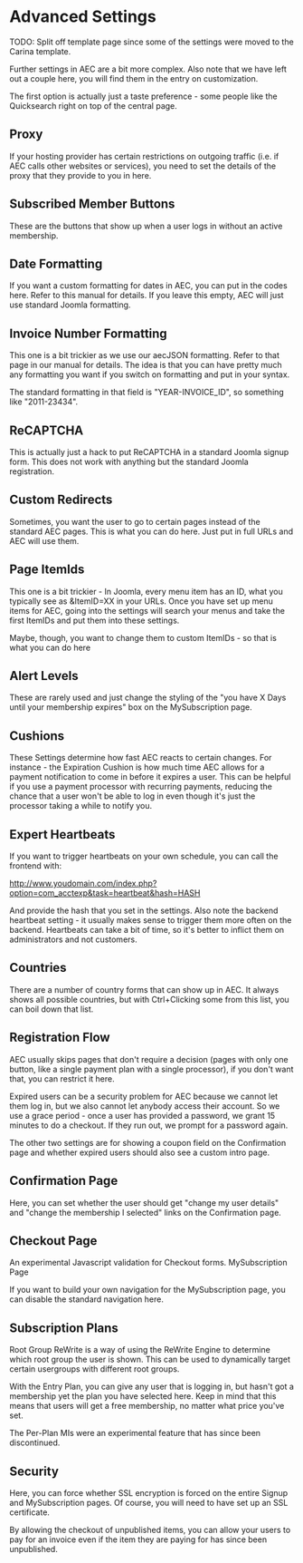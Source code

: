# Advanced Settings

TODO: Split off template page since some of the settings were moved to the Carina template.

Further settings in AEC are a bit more complex. Also note that we have left out a couple here, you will find them in the entry on customization.

The first option is actually just a taste preference - some people like the Quicksearch right on top of the central page.

## Proxy

If your hosting provider has certain restrictions on outgoing traffic (i.e. if AEC calls other websites or services), you need to set the details of the proxy that they provide to you in here.

## Subscribed Member Buttons

These are the buttons that show up when a user logs in without an active membership.

## Date Formatting

If you want a custom formatting for dates in AEC, you can put in the codes here. Refer to this manual for details. If you leave this empty, AEC will just use standard Joomla formatting.

## Invoice Number Formatting

This one is a bit trickier as we use our aecJSON formatting. Refer to that page in our manual for details. The idea is that you can have pretty much any formatting you want if you switch on formatting and put in your syntax.

The standard formatting in that field is "YEAR-INVOICE_ID", so something like "2011-23434".

## ReCAPTCHA

This is actually just a hack to put ReCAPTCHA in a standard Joomla signup form. This does not work with anything but the standard Joomla registration.

## Custom Redirects

Sometimes, you want the user to go to certain pages instead of the standard AEC pages. This is what you can do here. Just put in full URLs and AEC will use them.

## Page ItemIds

This one is a bit trickier - In Joomla, every menu item has an ID, what you typically see as &ItemID=XX in your URLs. Once you have set up menu items for AEC, going into the settings will search your menus and take the first ItemIDs and put them into these settings.

Maybe, though, you want to change them to custom ItemIDs - so that is what you can do here

## Alert Levels

These are rarely used and just change the styling of the "you have X Days until your membership expires" box on the MySubscription page.

## Cushions

These Settings determine how fast AEC reacts to certain changes. For instance - the Expiration Cushion is how much time AEC allows for a payment notification to come in before it expires a user. This can be helpful if you use a payment processor with recurring payments, reducing the chance that a user won't be able to log in even though it's just the processor taking a while to notify you.

## Expert Heartbeats

If you want to trigger heartbeats on your own schedule, you can call the frontend with:

http://www.youdomain.com/index.php?option=com_acctexp&task=heartbeat&hash=HASH

And provide the hash that you set in the settings. Also note the backend heartbeat setting - it usually makes sense to trigger them more often on the backend. Heartbeats can take a bit of time, so it's better to inflict them on administrators and not customers.

## Countries

There are a number of country forms that can show up in AEC. It always shows all possible countries, but with Ctrl+Clicking some from this list, you can boil down that list.

## Registration Flow

AEC usually skips pages that don't require a decision (pages with only one button, like a single payment plan with a single processor), if you don't want that, you can restrict it here.

Expired users can be a security problem for AEC because we cannot let them log in, but we also cannot let anybody access their account. So we use a grace period - once a user has provided a password, we grant 15 minutes to do a checkout. If they run out, we prompt for a password again.

The other two settings are for showing a coupon field on the Confirmation page and whether expired users should also see a custom intro page.

## Confirmation Page

Here, you can set whether the user should get "change my user details" and "change the membership I selected" links on the Confirmation page.

## Checkout Page

An experimental Javascript validation for Checkout forms.
MySubscription Page

If you want to build your own navigation for the MySubscription page, you can disable the standard navigation here.

## Subscription Plans

Root Group ReWrite is a way of using the ReWrite Engine to determine which root group the user is shown. This can be used to dynamically target certain usergroups with different root groups.

With the Entry Plan, you can give any user that is logging in, but hasn't got a membership yet the plan you have selected here. Keep in mind that this means that users will get a free membership, no matter what price you've set.

The Per-Plan MIs were an experimental feature that has since been discontinued.

## Security

Here, you can force whether SSL encryption is forced on the entire Signup and MySubscription pages. Of course, you will need to have set up an SSL certificate.

By allowing the checkout of unpublished items, you can allow your users to pay for an invoice even if the item they are paying for has since been unpublished.
